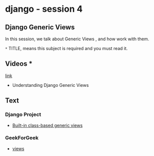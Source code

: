 # django - session 4

## Django Generic Views
In this session, we talk about Generic Views , and how work with them.

`*` TITLE, means this subject is required and you must read it.

## Videos *

[link](https://www.dj4e.com/lessons/django_generic)
* Understanding Django Generic Views



## Text

### Django Project 
* [Built-in class-based generic views](https://docs.djangoproject.com/en/4.1/topics/class-based-views/generic-display/)


### GeekForGeek 
* [views](https://www.geeksforgeeks.org/createview-class-based-views-django/)



  
  